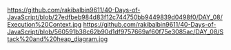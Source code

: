https://github.com/rakibalbin9611/40-Days-of-JavaScript/blob/27edfbeb984d83f12c744750bb9449839d0498f0/DAY_08/Execution%20Context.jpg
https://github.com/rakibalbin9611/40-Days-of-JavaScript/blob/560591b38c62b90d1df9757669af60f75e3085ac/DAY_08/Stack%20and%20heap_diagram.jpg

